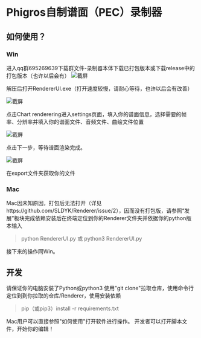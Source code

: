 # Phigros自制谱面（PEC）录制器

## 如何使用？

### Win
进入qq群695269639下载群文件-录制器本体下载已打包版本或下载release中的打包版本（也许以后会有）
<img alt="截屏" src="https://i.postimg.cc/sxrDWxFC/2023-01-03-9-06-31.png">

解压后打开RendererUI.exe（打开速度较慢，请耐心等待，也许以后会有改善）

<img alt="截屏" src="https://i.postimg.cc/pTghXVcj/2023-01-03-8-46-50.png">

点击Chart renderering进入settings页面，填入你的谱面信息，选择需要的帧率、分辨率并填入你的谱面文件、音频文件、曲绘文件位置

<img alt="截屏" src="https://i.postimg.cc/J7kHYJt5/2023-01-03-8-47-06.png">

点击下一步，等待谱面渲染完成。

<img alt="截屏" src="https://i.postimg.cc/J0ZyywS2/2023-01-03-8-47-32.png">

在export文件夹获取你的文件

### Mac
Mac因未知原因，打包后无法打开（详见https://github.com/SLDYK/Renderer/issue/2），因而没有打包版，请参照“发展”板块完成依赖安装后在终端定位到你的Renderer文件夹并依据你的python版本输入

> python RendererUI.py 或 python3 RendererUI.py

接下来的操作同Win。

## 开发
请保证你的电脑安装了Python或python3
使用"git clone"拉取仓库，使用命令行定位到到你拉取的仓库/Renderer，使用安装依赖

> pip（或pip3）install -r requirements.txt

Mac用户可以直接参照"如何使用"打开软件进行操作。
开发者可以打开脚本文件，开始你的编辑！